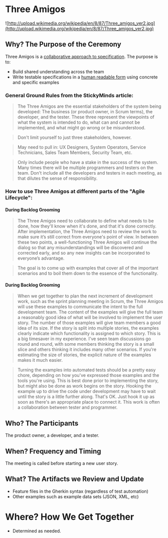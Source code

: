# Three Amigos

![http://upload.wikimedia.org/wikipedia/en/8/87/Three_amigos_ver2.jpg](http://upload.wikimedia.org/wikipedia/en/8/87/Three_amigos_ver2.jpg)

## Why? The Purpose of the Ceremony

Three Amigos is a [collaborative approach to specification](http://www.stickyminds.com/sitewide.asp?Function=edetail&ObjectType=COL&ObjectId=17232). The purpose is to:

* Build shared understanding across the team
* Write testable specifications in a [human readable form](http://martinfowler.com/bliki/BusinessReadableDSL.html) using concrete and specific examples

### General Ground Rules from the StickyMinds article:

> The Three Amigos are the essential stakeholders of the system being developed: The business (or product owner, in Scrum terms), the developer, and the tester. These three represent the viewpoints of what the system is intended to do, what can and cannot be implemented, and what might go wrong or be misunderstood.

> Don't limit yourself to just three stakeholders, however.

> May need to pull in: UX Designers, System Operators, Service Technicians, Sales Team Members, Security Team, etc.

> Only include people who have a stake in the success of the system. Many times there will be multiple programmers and testers on the team. Don't include all the developers and testers in each meeting, as that dilutes the sense of responsibility.

### How to use Three Amigos at different parts of the "Agile Lifecycle":

#### During Backlog Grooming 

> The Three Amigos need to collaborate to define what needs to be done, how they'll know when it's done, and that it's done correctly. After implementation, the Three Amigos need to review the work to make sure it’s still correct from everyone's point of view. In between these two points, a well-functioning Three Amigos will continue the dialog so that any misunderstandings will be discovered and corrected early, and so any new insights can be incorporated to everyone’s advantage.

> The goal is to come up with examples that cover all of the important scenarios and to boil them down to the essence of the functionality.

#### During Backlog Grooming 

> When we get together to plan the next increment of development work, such as the sprint planning meeting in Scrum, the Three Amigos will use these examples to communicate the intent to the full development team. The content of the examples will give the full team a reasonably good idea of what will be involved to implement the user story. The number of those examples will give team members a good idea of its size. If the story is split into multiple stories, the examples clearly indicate which functionality is assigned to which story. This is a big timesaver in my experience. I've seen team discussions go round and round, with some members thinking the story is a small slice and others thinking it includes many other scenarios. If you're estimating the size of stories, the explicit nature of the examples makes it much easier.

> Turning the examples into automated tests should be a pretty easy chore, depending on how you've expressed those examples and the tools you're using. This is best done prior to implementing the story, but might also be done as work begins on the story. Hooking the example up to drive the code under development may have to wait until the story is a little further along. That's OK. Just hook it up as soon as there's an appropriate place to connect it. This work is often a collaboration between tester and programmer.

## Who? The Participants

The product owner, a developer, and a tester.

## When? Frequency and Timing

The meeting is called before starting a new user story.

## What? The Artifacts we Review and Update

* Feature files in the Gherkin syntax (regardless of test automation)
* Other examples such as example data sets (JSON, XML, etc)

# Where? How We Get Together

* Determined as needed.
